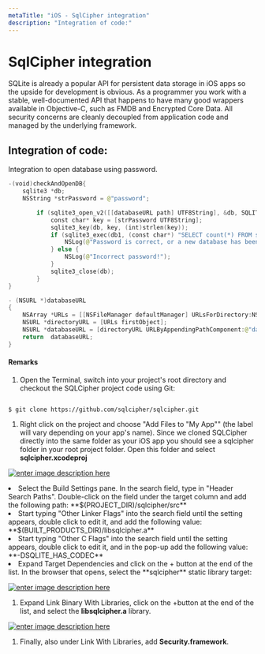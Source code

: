 ```yaml
---
metaTitle: "iOS - SqlCipher integration"
description: "Integration of code:"
---
```


# SqlCipher integration


SQLite is already a popular API for persistent data storage in iOS apps so the upside for development is obvious. As a programmer you work with a stable, well-documented API that happens to have many good wrappers available in Objective-C, such as FMDB and Encrypted Core Data. All security concerns are cleanly decoupled from application code and managed by the underlying framework.



## Integration of code:


Integration to open database using password.

```swift
-(void)checkAndOpenDB{
    sqlite3 *db;
    NSString *strPassword = @"password";

        if (sqlite3_open_v2([[databaseURL path] UTF8String], &db, SQLITE_OPEN_READWRITE | SQLITE_OPEN_CREATE, NULL) == SQLITE_OK) {
            const char* key = [strPassword UTF8String];
            sqlite3_key(db, key, (int)strlen(key));
            if (sqlite3_exec(db1, (const char*) "SELECT count(*) FROM sqlite_master;", NULL, NULL, NULL) == SQLITE_OK) {
                NSLog(@"Password is correct, or a new database has been initialized");
            } else {
                NSLog(@"Incorrect password!");
            }
            sqlite3_close(db);
        }  
}

- (NSURL *)databaseURL
{
    NSArray *URLs = [[NSFileManager defaultManager] URLsForDirectory:NSDocumentDirectory inDomains:NSUserDomainMask];
    NSURL *directoryURL = [URLs firstObject];
    NSURL *databaseURL = [directoryURL URLByAppendingPathComponent:@"database.sqlite"];
    return  databaseURL;
}

```



#### Remarks


1. Open the Terminal, switch into your project's root directory and checkout the SQLCipher project code using Git:

```

$ git clone https://github.com/sqlcipher/sqlcipher.git

```


1. Right click on the project and choose "Add Files to "My App"" (the label will vary depending on your app's name). Since we cloned SQLCipher directly into the same folder as your iOS app you should see a sqlcipher folder in your root project folder. Open this folder and select **sqlcipher.xcodeproj**

[<img src="https://i.stack.imgur.com/dhprS.png" alt="enter image description here" />](https://i.stack.imgur.com/dhprS.png)

<li>
Select the Build Settings pane. In the search field, type in "Header Search Paths". Double-click on the field under the target column and add the following path: **$(PROJECT_DIR)/sqlcipher/src**
</li>
<li>
Start typing "Other Linker Flags" into the search field until the setting appears, double click to edit it, and add the following value: **$(BUILT_PRODUCTS_DIR)/libsqlcipher.a**
</li>
<li>
Start typing "Other C Flags" into the search field until the setting appears, double click to edit it, and in the pop-up add the following value: **-DSQLITE_HAS_CODEC**
</li>
<li>
Expand Target Dependencies and click on the + button at the end of the list. In the browser that opens, select the **sqlcipher** static library target:
</li>

[<img src="https://i.stack.imgur.com/PhwpO.png" alt="enter image description here" />](https://i.stack.imgur.com/PhwpO.png)

1. Expand Link Binary With Libraries, click on the +button at the end of the list, and select the **libsqlcipher.a** library.

[<img src="https://i.stack.imgur.com/r5JvO.png" alt="enter image description here" />](https://i.stack.imgur.com/r5JvO.png)

1. Finally, also under Link With Libraries, add **Security.framework**.


